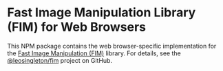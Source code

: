 # Fast Image Manipulation Library (FIM) for Web Browsers

This NPM package contains the web browser-specific implementation for the
[Fast Image Manipulation (FIM)](https://fim.leosingleton.com) library. For details, see the
[@leosingleton/fim](https://github.com/leosingleton/fim) project on GitHub.
